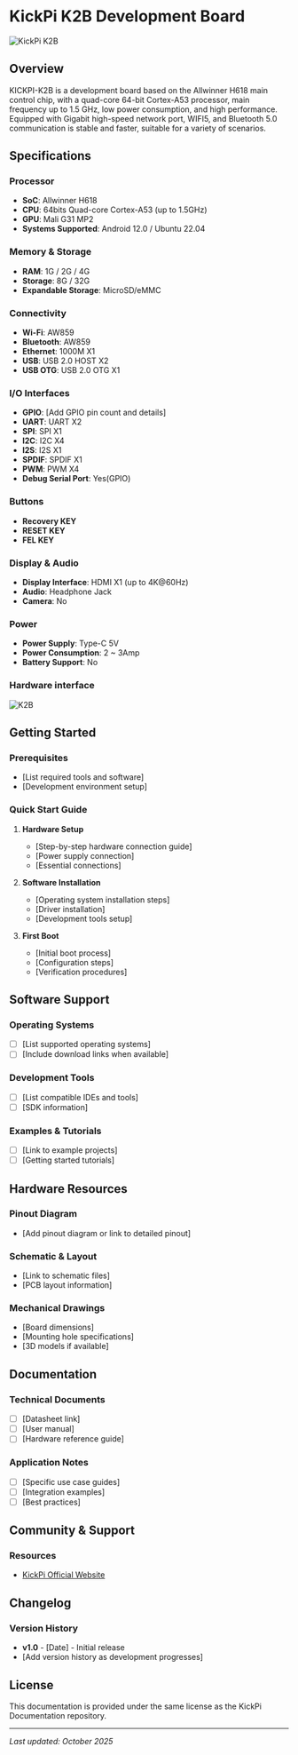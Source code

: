 # KickPi K2B Development Board

![KickPi K2B](images/K2B.png)

## Overview

KICKPI-K2B is a development board based on the Allwinner H618 main control chip, with a quad-core 64-bit Cortex-A53 processor, main frequency up to 1.5 GHz, low power consumption, and high performance. Equipped with Gigabit high-speed network port, WIFI5, and Bluetooth 5.0 communication is stable and faster, suitable for a variety of scenarios.

## Specifications

### Processor
- **SoC**: Allwinner H618
- **CPU**: 64bits Quad-core Cortex-A53 (up to 1.5GHz)
- **GPU**: Mali G31 MP2
- **Systems Supported**: Android 12.0 / Ubuntu 22.04

### Memory & Storage
- **RAM**: 1G / 2G / 4G
- **Storage**: 8G / 32G
- **Expandable Storage**: MicroSD/eMMC

### Connectivity
- **Wi-Fi**: AW859
- **Bluetooth**: AW859
- **Ethernet**: 1000M X1
- **USB**: USB 2.0 HOST X2
- **USB OTG**: USB 2.0 OTG X1

### I/O Interfaces
- **GPIO**: [Add GPIO pin count and details]
- **UART**: UART X2
- **SPI**: SPI X1
- **I2C**: I2C X4
- **I2S**: I2S X1
- **SPDIF**: SPDIF X1
- **PWM**: PWM X4
- **Debug Serial Port**: Yes(GPIO)

### Buttons
- **Recovery KEY**
- **RESET KEY**
- **FEL KEY**

### Display & Audio
- **Display Interface**: HDMI X1 (up to 4K@60Hz)
- **Audio**: Headphone Jack
- **Camera**: No

### Power
- **Power Supply**: Type-C 5V
- **Power Consumption**: 2 ~ 3Amp
- **Battery Support**: No

### Hardware interface
![K2B](images/Hardware%20interface.png)

## Getting Started

### Prerequisites
- [List required tools and software]
- [Development environment setup]

### Quick Start Guide

1. **Hardware Setup**
   - [Step-by-step hardware connection guide]
   - [Power supply connection]
   - [Essential connections]

2. **Software Installation**
   - [Operating system installation steps]
   - [Driver installation]
   - [Development tools setup]

3. **First Boot**
   - [Initial boot process]
   - [Configuration steps]
   - [Verification procedures]

## Software Support

### Operating Systems
- [ ] [List supported operating systems]
- [ ] [Include download links when available]

### Development Tools
- [ ] [List compatible IDEs and tools]
- [ ] [SDK information]

### Examples & Tutorials
- [ ] [Link to example projects]
- [ ] [Getting started tutorials]

## Hardware Resources

### Pinout Diagram
- [Add pinout diagram or link to detailed pinout]

### Schematic & Layout
- [Link to schematic files]
- [PCB layout information]

### Mechanical Drawings
- [Board dimensions]
- [Mounting hole specifications]
- [3D models if available]

## Documentation

### Technical Documents
- [ ] [Datasheet link]
- [ ] [User manual]
- [ ] [Hardware reference guide]

### Application Notes
- [ ] [Specific use case guides]
- [ ] [Integration examples]
- [ ] [Best practices]

## Community & Support

### Resources
- [KickPi Official Website](https://www.kickpi.com/)

## Changelog

### Version History
- **v1.0** - [Date] - Initial release
- [Add version history as development progresses]

## License

This documentation is provided under the same license as the KickPi Documentation repository.

---

*Last updated: October 2025*